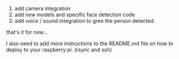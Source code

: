 1. add camera integration 
2. add new models and specific face detection code 
3. add voice / sound integration to gree the person detected. 

that's it for now... 

I also need to add more instructions to the README.md file on how to deploy to your raspberry pi. (rsync and ssh)
